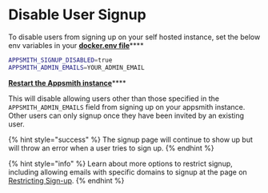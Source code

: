 # Disable User Signup

To disable users from signing up on your self hosted instance, set the below env variables in your [**docker.env file**](./#configuring-self-hosted-instances)\*\*\*\*

```bash
APPSMITH_SIGNUP_DISABLED=true
APPSMITH_ADMIN_EMAILS=YOUR_ADMIN_EMAIL
```

[**Restart the Appsmith instance**](./#configuring-self-hosted-instances)\*\*\*\*

This will disable allowing users other than those specified in the `APPSMITH_ADMIN_EMAILS` field from signing up on your appsmith instance. Other users can only signup once they have been invited by an existing user.

{% hint style="success" %}
The signup page will continue to show up but will throw an error when a user tries to sign up.
{% endhint %}

{% hint style="info" %}
Learn about more options to restrict signup, including allowing emails with specific domains to signup at the page on [Restricting Sign-up](../../how-to-guides/restricting-signup.md).
{% endhint %}

